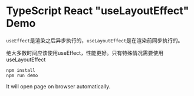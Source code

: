 TypeScript React "useLayoutEffect" Demo
=================================

`useEffect`是渲染之后异步执行的，`useLayoutEffect`是在渲染前同步执行的。

绝大多数时间应该使用useEffect，性能更好。只有特殊情况需要使用useLayoutEffect

```
npm install
npm run demo
```

It will open page on browser automatically.
